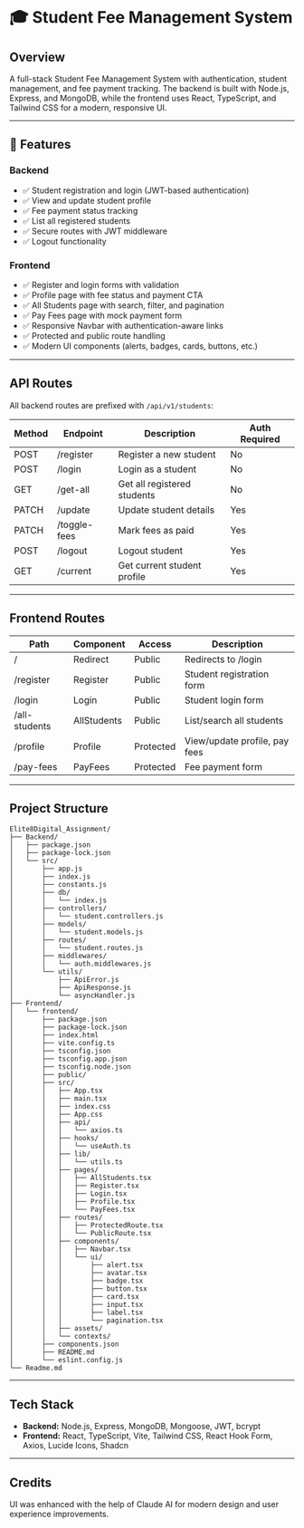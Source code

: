 # 🎓 Student Fee Management System

## Overview
A full-stack Student Fee Management System with authentication, student management, and fee payment tracking. The backend is built with Node.js, Express, and MongoDB, while the frontend uses React, TypeScript, and Tailwind CSS for a modern, responsive UI.

---

## 🚀 Features

### Backend
- ✅ Student registration and login (JWT-based authentication)
- ✅ View and update student profile
- ✅ Fee payment status tracking
- ✅ List all registered students
- ✅ Secure routes with JWT middleware
- ✅ Logout functionality

### Frontend
- ✅ Register and login forms with validation
- ✅ Profile page with fee status and payment CTA
- ✅ All Students page with search, filter, and pagination
- ✅ Pay Fees page with mock payment form
- ✅ Responsive Navbar with authentication-aware links
- ✅ Protected and public route handling
- ✅ Modern UI components (alerts, badges, cards, buttons, etc.)

---

## API Routes

All backend routes are prefixed with `/api/v1/students`:

| Method | Endpoint         | Description                        | Auth Required |
|--------|------------------|------------------------------------|--------------|
| POST   | /register        | Register a new student             | No           |
| POST   | /login           | Login as a student                 | No           |
| GET    | /get-all         | Get all registered students        | No           |
| PATCH  | /update          | Update student details             | Yes          |
| PATCH  | /toggle-fees     | Mark fees as paid                  | Yes          |
| POST   | /logout          | Logout student                     | Yes          |
| GET    | /current         | Get current student profile        | Yes          |

---

## Frontend Routes

| Path           | Component      | Access      | Description                       |
|----------------|---------------|-------------|-----------------------------------|
| /              | Redirect      | Public      | Redirects to /login               |
| /register      | Register      | Public      | Student registration form         |
| /login         | Login         | Public      | Student login form                |
| /all-students  | AllStudents   | Public      | List/search all students          |
| /profile       | Profile       | Protected   | View/update profile, pay fees     |
| /pay-fees      | PayFees       | Protected   | Fee payment form                  |

---

## Project Structure

```
Elite8Digital_Assignment/
├── Backend/
│   ├── package.json
│   ├── package-lock.json
│   └── src/
│       ├── app.js
│       ├── index.js
│       ├── constants.js
│       ├── db/
│       │   └── index.js
│       ├── controllers/
│       │   └── student.controllers.js
│       ├── models/
│       │   └── student.models.js
│       ├── routes/
│       │   └── student.routes.js
│       ├── middlewares/
│       │   └── auth.middlewares.js
│       └── utils/
│           ├── ApiError.js
│           ├── ApiResponse.js
│           └── asyncHandler.js
├── Frontend/
│   └── frontend/
│       ├── package.json
│       ├── package-lock.json
│       ├── index.html
│       ├── vite.config.ts
│       ├── tsconfig.json
│       ├── tsconfig.app.json
│       ├── tsconfig.node.json
│       ├── public/
│       ├── src/
│       │   ├── App.tsx
│       │   ├── main.tsx
│       │   ├── index.css
│       │   ├── App.css
│       │   ├── api/
│       │   │   └── axios.ts
│       │   ├── hooks/
│       │   │   └── useAuth.ts
│       │   ├── lib/
│       │   │   └── utils.ts
│       │   ├── pages/
│       │   │   ├── AllStudents.tsx
│       │   │   ├── Register.tsx
│       │   │   ├── Login.tsx
│       │   │   ├── Profile.tsx
│       │   │   └── PayFees.tsx
│       │   ├── routes/
│       │   │   ├── ProtectedRoute.tsx
│       │   │   └── PublicRoute.tsx
│       │   ├── components/
│       │   │   ├── Navbar.tsx
│       │   │   └── ui/
│       │   │       ├── alert.tsx
│       │   │       ├── avatar.tsx
│       │   │       ├── badge.tsx
│       │   │       ├── button.tsx
│       │   │       ├── card.tsx
│       │   │       ├── input.tsx
│       │   │       ├── label.tsx
│       │   │       └── pagination.tsx
│       │   ├── assets/
│       │   └── contexts/
│       ├── components.json
│       ├── README.md
│       └── eslint.config.js
└── Readme.md
```

---

## Tech Stack
- **Backend:** Node.js, Express, MongoDB, Mongoose, JWT, bcrypt
- **Frontend:** React, TypeScript, Vite, Tailwind CSS, React Hook Form, Axios, Lucide Icons, Shadcn

---

## Credits
UI was enhanced with the help of Claude AI for modern design and user experience improvements.
